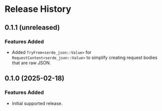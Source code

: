 # Release History

## 0.1.1 (unreleased)

### Features Added

- Added `TryFrom<serde_json::Value>` for `RequestContent<serde_json::Value>` to simplify creating request bodies that are raw JSON.

## 0.1.0 (2025-02-18)

### Features Added

- Initial supported release.
